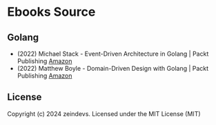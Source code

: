 # Ebooks Source

## Golang

- (2022) Michael Stack - Event-Driven Architecture in Golang | Packt Publishing [Amazon](https://www.amazon.com/dp/1803238011)
- (2022) Matthew Boyle - Domain-Driven Design with Golang | Packt Publishing [Amazon](https://www.amazon.com/dp/1804613452)

## License

Copyright (c) 2024 zeindevs. Licensed under the MIT License (MIT)
